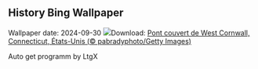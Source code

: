 ## History Bing Wallpaper
Wallpaper date: 2024-09-30
![](https://www.bing.com/th?id=OHR.ConnecticutBridge_FR-CA4375434996_UHD.jpg&w=1000)Download: [Pont couvert de West Cornwall, Connecticut, États-Unis (© pabradyphoto/Getty Images)](https://www.bing.com/th?id=OHR.ConnecticutBridge_FR-CA4375434996_UHD.jpg)

Auto get programm by LtgX
